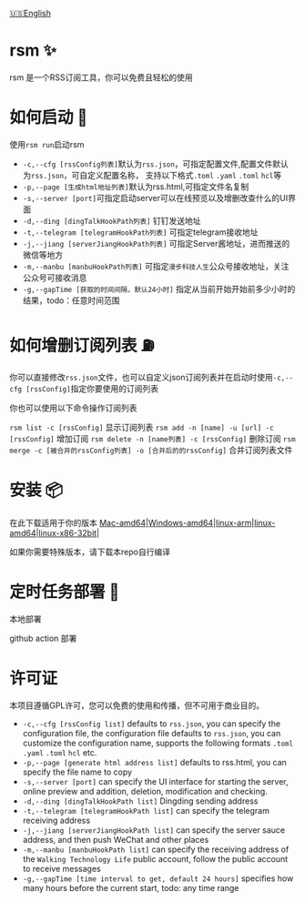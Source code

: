 [🇺🇸](../README.md)[English](../README.md)

# rsm :sparkles:

rsm 是一个RSS订阅工具，你可以免费且轻松的使用

# 如何启动 :helicopter:

使用`rsm run`启动rsm

- `-c,--cfg [rssConfig列表]`默认为`rss.json`，可指定配置文件,配置文件默认为`rss.json`，可自定义配置名称， 支持以下格式`.toml` `.yaml` `.toml` `hcl`等
- `-p,--page [生成html地址列表]`默认为rss.html,可指定文件名复制
- `-s,--server [port]`可指定启动server可以在线预览以及增删改查什么的UI界面
- `-d,--ding [dingTalkHookPath列表]` 钉钉发送地址
- `-t,--telegram [telegramHookPath列表]` 可指定telegram接收地址
- `-j,--jiang [serverJiangHookPath列表]` 可指定Server酱地址，进而推送的微信等地方
- `-m,--manbu [manbuHookPath列表]` 可指定`漫步科技人生`公众号接收地址，关注公众号可接收消息
- `-g,--gapTime [获取的时间间隔，默认24小时]` 指定从当前开始开始前多少小时的结果，todo：任意时间范围

# 如何增删订阅列表 :fuelpump:

你可以直接修改`rss.json`文件，也可以自定义json订阅列表并在启动时使用`-c,--cfg [rssConfig]`指定你要使用的订阅列表

你也可以使用以下命令操作订阅列表

`rsm list -c [rssConfig]` 显示订阅列表
`rsm add -n [name] -u [url] -c [rssConfig]` 增加订阅
`rsm delete -n [name列表] -c [rssConfig]` 删除订阅
`rsm merge -c [被合并的rssConfig列表] -o [合并后的的rssConfig]` 合并订阅列表文件

# 安装 :package:

在此下载适用于你的版本 [Mac-amd64](!mac)|[Windows-amd64](!win)|[linux-arm](!l)|[linux-amd64](!l)|[linux-x86-32bit](!l)|

如果你需要特殊版本，请下载本repo自行编译

# 定时任务部署 :rocket:

本地部署

github action 部署

# 许可证

本项目遵循GPL许可，您可以免费的使用和传播，但不可用于商业目的。

- `-c,--cfg [rssConfig list]` defaults to `rss.json`, you can specify the configuration file, the configuration file
  defaults to `rss.json`, you can customize the configuration name, supports the following
  formats `.toml` ` .yaml` `.toml` `hcl` etc.
- `-p,--page [generate html address list]` defaults to rss.html, you can specify the file name to copy
- `-s,--server [port]` can specify the UI interface for starting the server, online preview and addition, deletion,
  modification and checking.
- `-d,--ding [dingTalkHookPath list]` Dingding sending address
- `-t,--telegram [telegramHookPath list]` can specify the telegram receiving address
- `-j,--jiang [serverJiangHookPath list]` can specify the server sauce address, and then push WeChat and other places
- `-m,--manbu [manbuHookPath list]` can specify the receiving address of the `Walking Technology Life` public account,
  follow the public account to receive messages
- `-g,--gapTime [time interval to get, default 24 hours]` specifies how many hours before the current start, todo: any
  time range